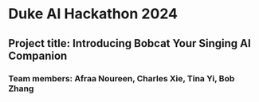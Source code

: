 # Duke AI Hackathon 2024

## Project title: Introducing Bobcat Your Singing AI Companion
### Team members: Afraa Noureen, Charles Xie, Tina Yi, Bob Zhang
